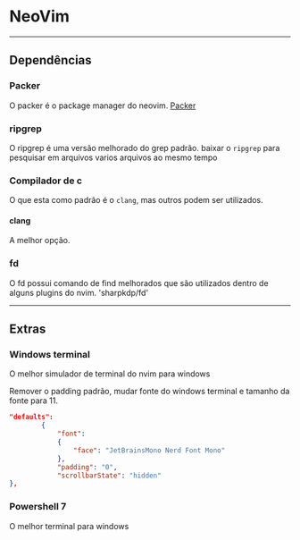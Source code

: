 # NeoVim

---
## Dependências

### Packer
O packer é o package manager do neovim.
[Packer](https://github.com/wbthomason/packer.nvim)

### ripgrep
O ripgrep é uma versão melhorado do grep padrão.
baixar o `ripgrep` para pesquisar em arquivos varios arquivos ao mesmo tempo

### Compilador de c
O que esta como padrão é o `clang`, mas outros podem ser utilizados.

#### clang 
A melhor opção.

### fd
O fd possui comando de find melhorados que são utilizados dentro de alguns plugins do nvim.
'sharpkdp/fd'

---
## Extras

### Windows terminal
O melhor simulador de terminal do nvim para windows

Remover o padding padrão, mudar fonte do windows terminal e tamanho da fonte para 11.
```json
"defaults": 
        {
            "font": 
            {
                "face": "JetBrainsMono Nerd Font Mono"
            },
            "padding": "0",
            "scrollbarState": "hidden"
},
```

### Powershell 7
O melhor terminal para windows

